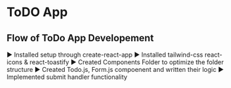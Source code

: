 # ToDO App

## Flow of ToDo App Developement
▶ Installed setup through create-react-app
▶ Installed tailwind-css react-icons & react-toastify 
▶ Created Components Folder to optimize the folder structure
▶ Created Todo.js, Form.js compoenent and written their logic
▶ Implemented submit handler functionality






